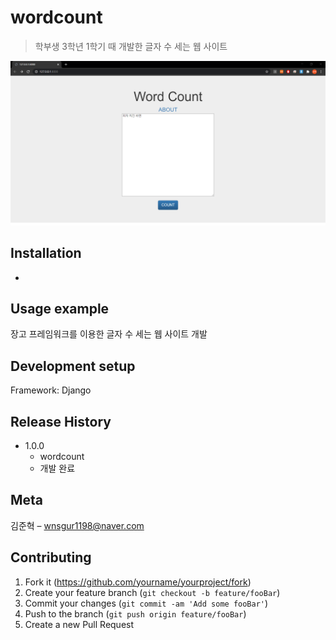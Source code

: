 # wordcount
> 학부생 3학년 1학기 때 개발한 글자 수 세는 웹 사이트

![](readme-img/header.png)

## Installation

-

## Usage example

장고 프레임워크를 이용한 글자 수 세는 웹 사이트 개발

## Development setup

Framework: Django

## Release History

* 1.0.0
    * wordcount
    * 개발 완료

## Meta

김준혁 – wnsgur1198@naver.com

## Contributing

1. Fork it (<https://github.com/yourname/yourproject/fork>)
2. Create your feature branch (`git checkout -b feature/fooBar`)
3. Commit your changes (`git commit -am 'Add some fooBar'`)
4. Push to the branch (`git push origin feature/fooBar`)
5. Create a new Pull Request

<!-- Markdown link & img dfn's -->
